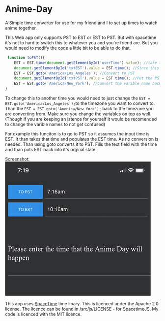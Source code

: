 # Anime-Day
A Simple time converter for use for my friend and I to set up times to watch anime together.  
  
This Web app only supports PST to EST or EST to PST. But with spacetime it's not to hard to switch this to whatever you and you're friend are. But you would need to modify the code a little bit to be able to do that.  
  
```js
 function toPST(){
	EST = EST.time(document.getElementById('userTime').value); //take the user input
	document.getElementById('txtEST').value = EST.time(); //Since this input is already EST time put it into the EST label
	EST = EST.goto('America/Los_Angeles'); //Convert to PST
	document.getElementById('txtPST').value = EST.time(); //Put the PST time into the label
	EST = EST.goto('America/New_York'); //Convert the varible name back to it's orginal state
}
```
To change this to another time you would need to just change the `EST = EST.goto('America/Los_Angeles');`to the timezone you want to convert to. Than the `EST = EST.goto('America/New_York');` back to the timezone you are converting from. Make sure you change the variables on top as well. (Though if you are keeping an istence for yourself it would be recomended to change the varible names to not get confused) 
  
For example this funciton is to go to PST so it assumes the input time is EST. It than takes that time and populates the EST time. As no conversion is needed. Than using goto converts it to PST. Fills the text field with the time and than puts EST back into it's orginal state.  
  
Screenshot:  
![Screenshot of Anime-Day](screenshot.jpeg)

This app uses [SpaceTime](https://github.com/spencermountain/spacetime) time libary. This is licenced under the Apache 2.0 license. The licence can be found in /src/js/LICENSE - for SpacetimeJS. My code is licenced with the MIT licence.
